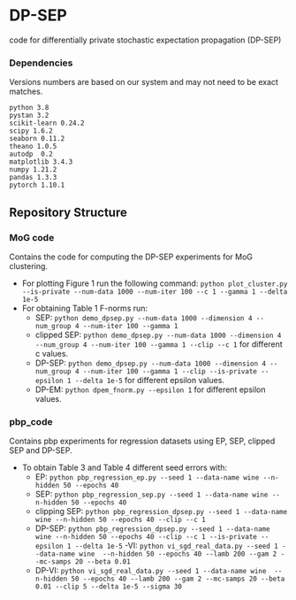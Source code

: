 # DP-SEP
code for differentially private stochastic expectation propagation (DP-SEP)

### Dependencies
Versions numbers are based on our system and may not need to be exact matches. 

    python 3.8
    pystan 3.2
    scikit-learn 0.24.2
    scipy 1.6.2
    seaborn 0.11.2
    theano 1.0.5
    autodp  0.2
    matplotlib 3.4.3
    numpy 1.21.2
    pandas 1.3.3
    pytorch 1.10.1

## Repository Structure

### MoG code

Contains the code for computing the DP-SEP experiments for MoG clustering.

- For plotting Figure 1 run the following command: `python plot_cluster.py --is-private --num-data 1000 --num-iter 100 --c 1 --gamma 1 --delta 1e-5`
- For obtaining Table 1 F-norms run:
    - SEP: `python demo_dpsep.py --num-data 1000 --dimension 4 --num_group 4 --num-iter 100 --gamma 1`
    - clipped SEP: `python demo_dpsep.py --num-data 1000 --dimension 4 --num_group 4 --num-iter 100 --gamma 1 --clip --c 1` for different c values.
    - DP-SEP: `python demo_dpsep.py --num-data 1000 --dimension 4 --num_group 4 --num-iter 100 --gamma 1 --clip --is-private --epsilon 1 --delta 1e-5` 
      for different epsilon values.
    - DP-EM: `python dpem_fnorm.py --epsilon 1` for different epsilon values.

 
### pbp_code

Contains pbp experiments for regression datasets using EP, SEP, clipped SEP and DP-SEP. 
- To obtain Table 3 and Table 4 different seed errors with:
    - EP: `python pbp_regression_ep.py --seed 1 --data-name wine --n-hidden 50 --epochs 40`
    - SEP: `python pbp_regression_sep.py --seed 1 --data-name wine --n-hidden 50 --epochs 40`
    - clipping SEP: `python pbp_regression_dpsep.py --seed 1 --data-name wine --n-hidden 50 --epochs 40 --clip --c 1`
    - DP-SEP: `python pbp_regression_dpsep.py --seed 1 --data-name wine --n-hidden 50 --epochs 40 --clip --c 1 --is-private --epsilon 1 --delta 1e-5`
    -VI:  `python vi_sgd_real_data.py --seed 1 --data-name wine  --n-hidden 50 --epochs 40 --lamb 200 --gam 2 --mc-samps 20 --beta 0.01`
    - DP-VI:  `python vi_sgd_real_data.py --seed 1 --data-name wine  --n-hidden 50 --epochs 40 --lamb 200 --gam 2 --mc-samps 20 --beta 0.01 --clip 5 --delta 1e-5 --sigma 30`

